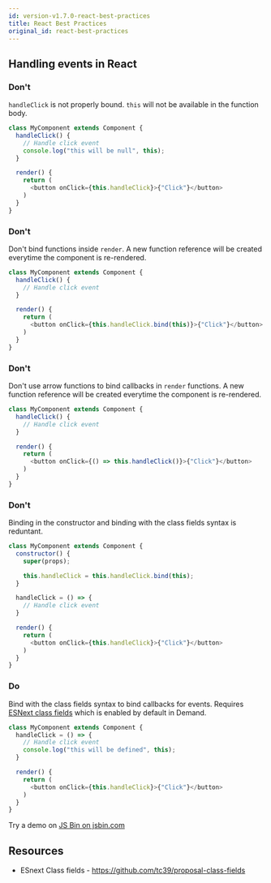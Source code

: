 ```yaml
---
id: version-v1.7.0-react-best-practices
title: React Best Practices
original_id: react-best-practices
---
```

    
## Handling events in React

### Don't

`handleClick` is not properly bound. `this` will not be available in the function body.

```js
class MyComponent extends Component {
  handleClick() {
    // Handle click event
    console.log("this will be null", this);
  }

  render() {
    return (
      <button onClick={this.handleClick}>{"Click"}</button>
    )
  }
}
```

### Don't

Don't bind functions inside `render`. A new function reference will be created everytime the component is re-rendered.

```js
class MyComponent extends Component {
  handleClick() {
    // Handle click event
  }

  render() {
    return (
      <button onClick={this.handleClick.bind(this)}>{"Click"}</button>
    )
  }
}
```

### Don't

Don't use arrow functions to bind callbacks in `render` functions. A new function reference will be created everytime the component is re-rendered.

```js
class MyComponent extends Component {
  handleClick() {
    // Handle click event
  }

  render() {
    return (
      <button onClick={() => this.handleClick()}>{"Click"}</button>
    )
  }
}
```

### Don't

Binding in the constructor and binding with the class fields syntax is reduntant.

```js
class MyComponent extends Component {
  constructor() {
    super(props);

    this.handleClick = this.handleClick.bind(this);
  }

  handleClick = () => {
    // Handle click event
  }

  render() {
    return (
      <button onClick={this.handleClick}>{"Click"}</button>
    )
  }
}
```

### Do

Bind with the class fields syntax to bind callbacks for events. Requires [ESNext class fields](https://github.com/tc39/proposal-class-fields) which is enabled by default in Demand.

```js
class MyComponent extends Component {
  handleClick = () => {
    // Handle click event
    console.log("this will be defined", this);
  }

  render() {
    return (
      <button onClick={this.handleClick}>{"Click"}</button>
    )
  }
}
```

Try a demo on <a class="jsbin-embed" href="https://jsbin.com/merebe/edit?js,console,output">JS Bin on jsbin.com</a>

## Resources

- ESnext Class fields - <https://github.com/tc39/proposal-class-fields>
